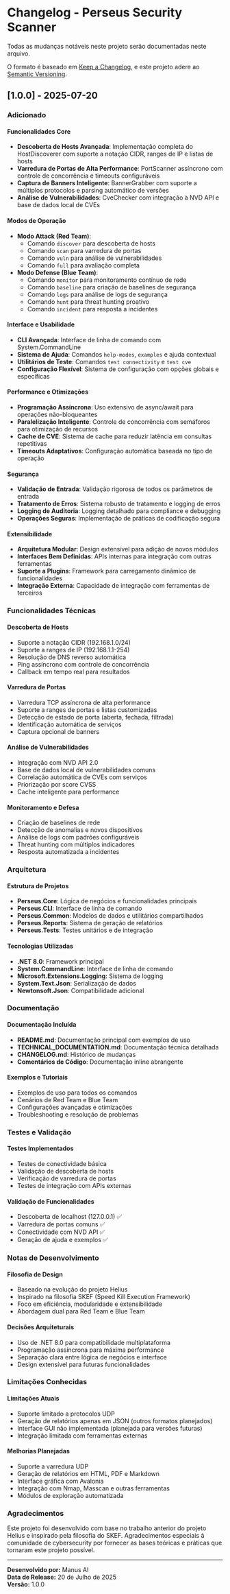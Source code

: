 # Changelog - Perseus Security Scanner

Todas as mudanças notáveis neste projeto serão documentadas neste arquivo.

O formato é baseado em [Keep a Changelog](https://keepachangelog.com/en/1.0.0/),
e este projeto adere ao [Semantic Versioning](https://semver.org/spec/v2.0.0.html).

## [1.0.0] - 2025-07-20

### Adicionado

#### Funcionalidades Core
- **Descoberta de Hosts Avançada**: Implementação completa do HostDiscoverer com suporte a notação CIDR, ranges de IP e listas de hosts
- **Varredura de Portas de Alta Performance**: PortScanner assíncrono com controle de concorrência e timeouts configuráveis
- **Captura de Banners Inteligente**: BannerGrabber com suporte a múltiplos protocolos e parsing automático de versões
- **Análise de Vulnerabilidades**: CveChecker com integração à NVD API e base de dados local de CVEs

#### Modos de Operação
- **Modo Attack (Red Team)**:
  - Comando `discover` para descoberta de hosts
  - Comando `scan` para varredura de portas
  - Comando `vuln` para análise de vulnerabilidades
  - Comando `full` para avaliação completa
- **Modo Defense (Blue Team)**:
  - Comando `monitor` para monitoramento contínuo de rede
  - Comando `baseline` para criação de baselines de segurança
  - Comando `logs` para análise de logs de segurança
  - Comando `hunt` para threat hunting proativo
  - Comando `incident` para resposta a incidentes

#### Interface e Usabilidade
- **CLI Avançada**: Interface de linha de comando com System.CommandLine
- **Sistema de Ajuda**: Comandos `help-modes`, `examples` e ajuda contextual
- **Utilitários de Teste**: Comandos `test connectivity` e `test cve`
- **Configuração Flexível**: Sistema de configuração com opções globais e específicas

#### Performance e Otimizações
- **Programação Assíncrona**: Uso extensivo de async/await para operações não-bloqueantes
- **Paralelização Inteligente**: Controle de concorrência com semáforos para otimização de recursos
- **Cache de CVE**: Sistema de cache para reduzir latência em consultas repetitivas
- **Timeouts Adaptativos**: Configuração automática baseada no tipo de operação

#### Segurança
- **Validação de Entrada**: Validação rigorosa de todos os parâmetros de entrada
- **Tratamento de Erros**: Sistema robusto de tratamento e logging de erros
- **Logging de Auditoria**: Logging detalhado para compliance e debugging
- **Operações Seguras**: Implementação de práticas de codificação segura

#### Extensibilidade
- **Arquitetura Modular**: Design extensível para adição de novos módulos
- **Interfaces Bem Definidas**: APIs internas para integração com outras ferramentas
- **Suporte a Plugins**: Framework para carregamento dinâmico de funcionalidades
- **Integração Externa**: Capacidade de integração com ferramentas de terceiros

### Funcionalidades Técnicas

#### Descoberta de Hosts
- Suporte a notação CIDR (192.168.1.0/24)
- Suporte a ranges de IP (192.168.1.1-254)
- Resolução de DNS reverso automática
- Ping assíncrono com controle de concorrência
- Callback em tempo real para resultados

#### Varredura de Portas
- Varredura TCP assíncrona de alta performance
- Suporte a ranges de portas e listas customizadas
- Detecção de estado de porta (aberta, fechada, filtrada)
- Identificação automática de serviços
- Captura opcional de banners

#### Análise de Vulnerabilidades
- Integração com NVD API 2.0
- Base de dados local de vulnerabilidades comuns
- Correlação automática de CVEs com serviços
- Priorização por score CVSS
- Cache inteligente para performance

#### Monitoramento e Defesa
- Criação de baselines de rede
- Detecção de anomalias e novos dispositivos
- Análise de logs com padrões configuráveis
- Threat hunting com múltiplos indicadores
- Resposta automatizada a incidentes

### Arquitetura

#### Estrutura de Projetos
- **Perseus.Core**: Lógica de negócios e funcionalidades principais
- **Perseus.CLI**: Interface de linha de comando
- **Perseus.Common**: Modelos de dados e utilitários compartilhados
- **Perseus.Reports**: Sistema de geração de relatórios
- **Perseus.Tests**: Testes unitários e de integração

#### Tecnologias Utilizadas
- **.NET 8.0**: Framework principal
- **System.CommandLine**: Interface de linha de comando
- **Microsoft.Extensions.Logging**: Sistema de logging
- **System.Text.Json**: Serialização de dados
- **Newtonsoft.Json**: Compatibilidade adicional

### Documentação

#### Documentação Incluída
- **README.md**: Documentação principal com exemplos de uso
- **TECHNICAL_DOCUMENTATION.md**: Documentação técnica detalhada
- **CHANGELOG.md**: Histórico de mudanças
- **Comentários de Código**: Documentação inline abrangente

#### Exemplos e Tutoriais
- Exemplos de uso para todos os comandos
- Cenários de Red Team e Blue Team
- Configurações avançadas e otimizações
- Troubleshooting e resolução de problemas

### Testes e Validação

#### Testes Implementados
- Testes de conectividade básica
- Validação de descoberta de hosts
- Verificação de varredura de portas
- Testes de integração com APIs externas

#### Validação de Funcionalidades
- Descoberta de localhost (127.0.0.1) ✅
- Varredura de portas comuns ✅
- Conectividade com NVD API ✅
- Geração de ajuda e exemplos ✅

### Notas de Desenvolvimento

#### Filosofia de Design
- Baseado na evolução do projeto Helius
- Inspirado na filosofia SKEF (Speed Kill Execution Framework)
- Foco em eficiência, modularidade e extensibilidade
- Abordagem dual para Red Team e Blue Team

#### Decisões Arquiteturais
- Uso de .NET 8.0 para compatibilidade multiplataforma
- Programação assíncrona para máxima performance
- Separação clara entre lógica de negócios e interface
- Design extensível para futuras funcionalidades

### Limitações Conhecidas

#### Limitações Atuais
- Suporte limitado a protocolos UDP
- Geração de relatórios apenas em JSON (outros formatos planejados)
- Interface GUI não implementada (planejada para versões futuras)
- Integração limitada com ferramentas externas

#### Melhorias Planejadas
- Suporte a varredura UDP
- Geração de relatórios em HTML, PDF e Markdown
- Interface gráfica com Avalonia
- Integração com Nmap, Masscan e outras ferramentas
- Módulos de exploração automatizada

### Agradecimentos

Este projeto foi desenvolvido com base no trabalho anterior do projeto Helius e inspirado pela filosofia do SKEF. Agradecimentos especiais à comunidade de cybersecurity por fornecer as bases teóricas e práticas que tornaram este projeto possível.

---

**Desenvolvido por:** Manus AI  
**Data de Release:** 20 de Julho de 2025  
**Versão:** 1.0.0

